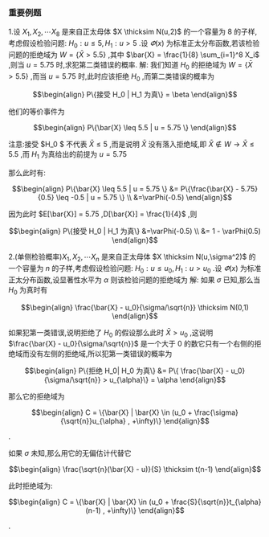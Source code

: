 ### 重要例题
1.设 $X_1,X_2,\cdots X_8$ 是来自正太母体 $X \thicksim N(u,2)$ 的一个容量为 $8$ 的子样,考虑假设检验问题: $H_0:u \leq 5 , H_1: u > 5$ .设 $\varPhi(x)$ 为标准正太分布函数,若该检验问题的拒绝域为 $W = \{\bar{X} > 5.5 \}$ ,其中 $\bar{X} = \frac{1}{8} \sum_{i=1}^8 X_i$ ,则当 $u = 5.75$ 时,求犯第二类错误的概率.
解:
我们知道 $H_0$ 的拒绝域为 $W = \{\bar{X} > 5.5 \}$ ,而当 $u = 5.75$ 时,此时应该拒绝 $H_0$ ,而第二类错误的概率为

$$\begin{align}
    P\{接受 H_0 | H_1 为真\} = \beta
\end{align}$$

他们的等价事件为

$$\begin{align}
    P\{\bar{X} \leq 5.5 | u = 5.75 \}
\end{align}$$

注意:接受  $H_0 $ 不代表 $\bar{X} \leq 5$ ,而是说明 $\bar{X}$ 没有落入拒绝域,即 $\bar{X} \not \in{W} \rightarrow \bar{X} \leq 5.5$ ,而 $H_1$ 为真给出的前提为 $u = 5.75$

那么此时有:

$$\begin{align}
    P\{\bar{X} \leq 5.5 | u = 5.75 \} &= P\{\frac{\bar{X} - 5.75}{0.5} \leq -0.5 | u = 5.75 \} \\
    &=\varPhi(-0.5)
\end{align}$$

因为此时 $E[\bar{X}] = 5.75 ,D[\bar{X}] = \frac{1}{4}$ ,则

$$\begin{align}
    P\{接受 H_0 | H_1 为真\} &=\varPhi(-0.5) \\
    &= 1 - \varPhi(0.5)
\end{align}$$

2.(单侧检验概率)$X_1,X_2,\cdots X_n$ 是来自正太母体 $X \thicksim N(u,\sigma^2)$ 的一个容量为 $n$ 的子样,考虑假设检验问题: $H_0:u \leq u_0 , H_1: u > u_0$ .设 $\varPhi(x)$ 为标准正太分布函数,设显著性水平为 $\alpha$ 则该检验问题的拒绝域为
解:
如果 $\sigma$ 已知,那么当 $H_0$ 为真时有

$$\begin{align}
    \frac{\bar{X} - u_0}{\sigma/\sqrt{n}} \thicksim N(0,1)
\end{align}$$

如果犯第一类错误,说明拒绝了 $H_0$ 的假设那么此时 $\bar{X} >  u_0$ ,这说明 $\frac{\bar{X} - u_0}{\sigma/\sqrt{n}}$ 是一个大于 0 的数它只有一个右侧的拒绝域而没有左侧的拒绝域,所以犯第一类错误的概率为

$$\begin{align}
    P\{拒绝 H_0| H_0 为真\} &= P\{ \frac{\bar{X} - u_0}{\sigma/\sqrt{n}} > u_{\alpha}\} = \alpha
\end{align}$$

那么它的拒绝域为 

$$\begin{align}
    C = \{\bar{X} | \bar{X} \in 
    (u_0 + \frac{\sigma}{\sqrt{n}}u_{\alpha} , +\infty)\}
\end{align}$$

.

如果 $\sigma$ 未知,那么用它的无偏估计代替它

$$\begin{align}
    \frac{\sqrt{n}(\bar{X} - u)}{S} \thicksim t(n-1)
\end{align}$$

此时拒绝域为:

$$\begin{align}
    C = \{\bar{X} | \bar{X} \in 
    (u_0 + \frac{S}{\sqrt{n}}t_{\alpha}(n-1) , +\infty)\}
\end{align}$$

.